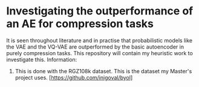 # Investigating the outperformance of an AE for compression tasks

It is seen throughout literature and in practise that probabilistic models like the VAE and the VQ-VAE are outperformed by the basic autoencoder in purely compression tasks. This repository will contain my heuristic work to investigate this. Information:

1. This is done with the RGZ108k dataset. This is the dataset my Master's project uses. [https://github.com/inigoval/byol]